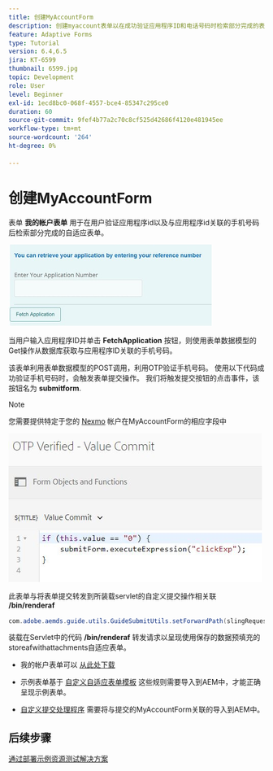```yaml
---
title: 创建MyAccountForm
description: 创建myaccount表单以在成功验证应用程序ID和电话号码时检索部分完成的表单。
feature: Adaptive Forms
type: Tutorial
version: 6.4,6.5
jira: KT-6599
thumbnail: 6599.jpg
topic: Development
role: User
level: Beginner
exl-id: 1ecd8bc0-068f-4557-bce4-85347c295ce0
duration: 60
source-git-commit: 9fef4b77a2c70c8cf525d42686f4120e481945ee
workflow-type: tm+mt
source-wordcount: '264'
ht-degree: 0%

---
```


# 创建MyAccountForm

表单 **我的帐户表单** 用于在用户验证应用程序id以及与应用程序id关联的手机号码后检索部分完成的自适应表单。

![我的帐户表单](assets/6599.JPG)

当用户输入应用程序ID并单击 **FetchApplication** 按钮，则使用表单数据模型的Get操作从数据库获取与应用程序ID关联的手机号码。

该表单利用表单数据模型的POST调用，利用OTP验证手机号码。 使用以下代码成功验证手机号码时，会触发表单提交操作。 我们将触发提交按钮的点击事件，该按钮名为 **submitform**.

>[!NOTE]
> 您需要提供特定于您的 [Nexmo](https://dashboard.nexmo.com/) 帐户在MyAccountForm的相应字段中

![trigger-submit](assets/trigger-submit.JPG)



此表单与将表单提交转发到所装载servlet的自定义提交操作相关联 **/bin/renderaf**

```java
com.adobe.aemds.guide.utils.GuideSubmitUtils.setForwardPath(slingRequest,"/bin/renderaf",null,null);
```

装载在Servlet中的代码 **/bin/renderaf** 转发请求以呈现使用保存的数据预填充的storeafwithattachments自适应表单。


* 我的帐户表单可以 [从此处下载](assets/my-account-form.zip)

* 示例表单基于 [自定义自适应表单模板](assets/custom-template-with-page-component.zip) 这些规则需要导入到AEM中，才能正确呈现示例表单。

* [自定义提交处理程序](assets/custom-submit-my-account-form.zip) 需要将与提交的MyAccountForm关联的导入到AEM中。

## 后续步骤

[通过部署示例资源测试解决方案](./deploy-this-sample.md)

